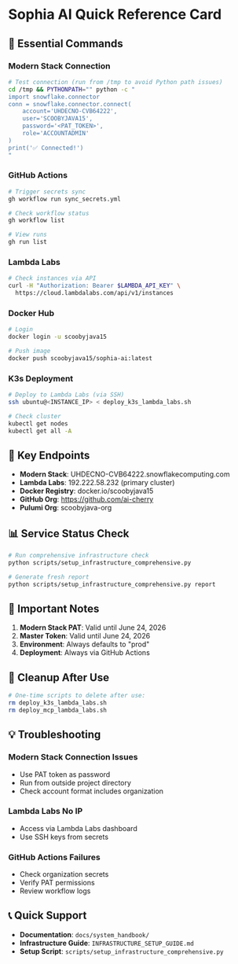 # Sophia AI Quick Reference Card

## 🚀 Essential Commands

### Modern Stack Connection
```bash
# Test connection (run from /tmp to avoid Python path issues)
cd /tmp && PYTHONPATH="" python -c "
import snowflake.connector
conn = snowflake.connector.connect(
    account='UHDECNO-CVB64222',
    user='SCOOBYJAVA15',
    password='<PAT_TOKEN>',
    role='ACCOUNTADMIN'
)
print('✅ Connected!')
"
```

### GitHub Actions
```bash
# Trigger secrets sync
gh workflow run sync_secrets.yml

# Check workflow status
gh workflow list

# View runs
gh run list
```

### Lambda Labs
```bash
# Check instances via API
curl -H "Authorization: Bearer $LAMBDA_API_KEY" \
  https://cloud.lambdalabs.com/api/v1/instances
```

### Docker Hub
```bash
# Login
docker login -u scoobyjava15

# Push image
docker push scoobyjava15/sophia-ai:latest
```

### K3s Deployment
```bash
# Deploy to Lambda Labs (via SSH)
ssh ubuntu@<INSTANCE_IP> < deploy_k3s_lambda_labs.sh

# Check cluster
kubectl get nodes
kubectl get all -A
```

## 🔑 Key Endpoints

- **Modern Stack**: UHDECNO-CVB64222.snowflakecomputing.com
- **Lambda Labs**: 192.222.58.232 (primary cluster)
- **Docker Registry**: docker.io/scoobyjava15
- **GitHub Org**: https://github.com/ai-cherry
- **Pulumi Org**: scoobyjava-org

## 📊 Service Status Check

```bash
# Run comprehensive infrastructure check
python scripts/setup_infrastructure_comprehensive.py

# Generate fresh report
python scripts/setup_infrastructure_comprehensive.py report
```

## 🚨 Important Notes

1. **Modern Stack PAT**: Valid until June 24, 2026
2. **Master Token**: Valid until June 24, 2026
3. **Environment**: Always defaults to "prod"
4. **Deployment**: Always via GitHub Actions

## 🧹 Cleanup After Use

```bash
# One-time scripts to delete after use:
rm deploy_k3s_lambda_labs.sh
rm deploy_mcp_lambda_labs.sh
```

## 💡 Troubleshooting

### Modern Stack Connection Issues
- Use PAT token as password
- Run from outside project directory
- Check account format includes organization

### Lambda Labs No IP
- Access via Lambda Labs dashboard
- Use SSH keys from secrets

### GitHub Actions Failures
- Check organization secrets
- Verify PAT permissions
- Review workflow logs

## 📞 Quick Support

- **Documentation**: `docs/system_handbook/`
- **Infrastructure Guide**: `INFRASTRUCTURE_SETUP_GUIDE.md`
- **Setup Script**: `scripts/setup_infrastructure_comprehensive.py` 